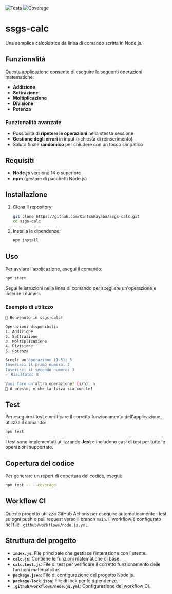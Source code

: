 ![Tests](https://github.com/KintsuKayaba/ssgs-calc/actions/workflows/node.js.yml/badge.svg)
![Coverage](https://codecov.io/gh/KintsuKayaba/ssgs-calc/branch/main/graph/badge.svg)

# ssgs-calc

Una semplice calcolatrice da linea di comando scritta in Node.js.

## Funzionalità

Questa applicazione consente di eseguire le seguenti operazioni matematiche:

- **Addizione**
- **Sottrazione**
- **Moltiplicazione**
- **Divisione**
- **Potenza**

### Funzionalità avanzate

- Possibilità di **ripetere le operazioni** nella stessa sessione
- **Gestione degli errori** in input (richiesta di reinserimento)
- Saluto finale **randomico** per chiudere con un tocco simpatico

## Requisiti

- **Node.js** versione 14 o superiore
- **npm** (gestore di pacchetti Node.js)

## Installazione

1. Clona il repository:

   ```bash
   git clone https://github.com/KintsuKayaba/ssgs-calc.git
   cd ssgs-calc

   ```

2. Installa le dipendenze:
   ```bash
   npm install
   ```

## Uso

Per avviare l'applicazione, esegui il comando:

```bash
npm start
```

Segui le istruzioni nella linea di comando per scegliere un'operazione e inserire i numeri.

### Esempio di utilizzo

```bash
👋 Benvenuto in ssgs-calc!

Operazioni disponibili:
1. Addizione
2. Sottrazione
3. Moltiplicazione
4. Divisione
5. Potenza

Scegli un'operazione (1-5): 5
Inserisci il primo numero: 2
Inserisci il secondo numero: 3
✅ Risultato: 8

Vuoi fare un'altra operazione? (s/n): n
🎉 A presto, e che la forza sia con te!

```

## Test

Per eseguire i test e verificare il corretto funzionamento dell'applicazione, utilizza il comando:

```bash
npm test
```

I test sono implementati utilizzando **Jest** e includono casi di test per tutte le operazioni supportate.

## Copertura del codice

Per generare un report di copertura del codice, esegui:

```bash
npm test -- --coverage
```

## Workflow CI

Questo progetto utilizza GitHub Actions per eseguire automaticamente i test su ogni push o pull request verso il branch `main`. Il workflow è configurato nel file `.github/workflows/node.js.yml`.

## Struttura del progetto

- **`index.js`**: File principale che gestisce l'interazione con l'utente.
- **`calc.js`**: Contiene le funzioni matematiche di base.
- **`calc.test.js`**: File di test per verificare il corretto funzionamento delle funzioni matematiche.
- **`package.json`**: File di configurazione del progetto Node.js.
- **`package-lock.json`**: File di lock per le dipendenze.
- **`.github/workflows/node.js.yml`**: Configurazione del workflow CI.
